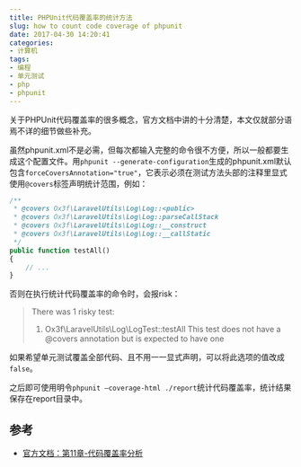 ```yaml
---
title: PHPUnit代码覆盖率的统计方法
slug: how to count code coverage of phpunit
date: 2017-04-30 14:20:41
categories:
- 计算机
tags:
- 编程
- 单元测试
- php
- phpunit
---
```


关于PHPUnit代码覆盖率的很多概念，官方文档中讲的十分清楚，本文仅就部分语焉不详的细节做些补充。

虽然phpunit.xml不是必需，但每次都输入完整的命令很不方便，所以一般都要生成这个配置文件。用`phpunit --generate-configuration`生成的phpunit.xml默认包含`forceCoversAnnotation="true"`，它表示必须在测试方法头部的注释里显式使用`@covers`标签声明统计范围，例如：

```php
/**
 * @covers Ox3f\LaravelUtils\Log\Log::<public>
 * @covers Ox3f\LaravelUtils\Log\Log::parseCallStack
 * @covers Ox3f\LaravelUtils\Log\Log::__construct
 * @covers Ox3f\LaravelUtils\Log\Log::__callStatic
 */
public function testAll()
{
    // ...
}
```

否则在执行统计代码覆盖率的命令时，会报risk：

> There was 1 risky test:
>
> 1) Ox3f\LaravelUtils\Log\LogTest::testAll
> This test does not have a @covers annotation but is expected to have one

如果希望单元测试覆盖全部代码、且不用一一显式声明，可以将此选项的值改成
`false`。

之后即可使用明令`phpunit —coverage-html ./report`统计代码覆盖率，统计结果保存在report目录中。

## 参考

* [官方文档：第11章-代码覆盖率分析](https://phpunit.de/manual/current/zh_cn/code-coverage-analysis.html)

